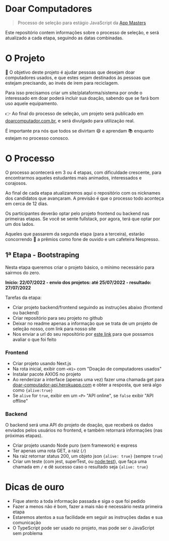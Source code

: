 # Doar Computadores

> Processo de seleção para estágio JavaScript da [App Masters](https://appmasters.io)

Este repositório contem informações sobre o processo de seleção, e será atualizado a cada etapa, seguindo as datas combinadas.

# O Projeto

🎯 O objetivo deste projeto é ajudar pessoas que desejam doar computadores usados, e que estes sejam destinados às pessoas que estejam precisando, ao invés de irem para reciclagem.

Para isso precisamos criar um site/plataforma/sistema por onde o interessado em doar poderá
incluir sua doação, sabendo que se fará bom uso aquele equipamento.

👉 Ao final do processo de seleção, um projeto será publicado em [doarcomputador.com.br](doarcomputador.com.br), e será divulgado para utilização real.

É importante pra nós que todos se divirtam 😄 e aprendam 📚 enquanto estejam no processo conosco. 

# O Processo

O processo acontecerá em 3 ou 4 etapas, com dificuldade crescente, para encontrarmos aqueles estudantes mais animados, interessados e corajosos.

Ao final de cada etapa atualizaremos aqui o repositório com os nicknames dos candidatos que avançaram. A previsão é que o processo todo aconteça em cerca de 12 dias.

Os participantes deverão optar pelo projeto frontend ou backend nas primeiras etapas. Se você se sente fullstack, por agora, terá que optar por um dos lados.

Aqueles que passarem da segunda etapa (para a terceira), estarão concorrendo 🤩 a prêmios como fone de ouvido e um cafeteira Nespresso.

## 1ª Etapa - Bootstraping

Nesta etapa queremos criar o projeto básico, o mínimo necessário para sairmos do zero.

**Início: 22/07/2022 - envio dos projetos: até 25/07/2022 - resultado: 27/07/2022**   

Tarefas da etapa:   
- Criar projeto backend/frontend seguindo as instruções abaixo (frontend ou backend)
- Criar repositório para seu projeto no github
- Deixar no readme apenas a informação que se trata de um projeto de seleção nosso, com link para nosso site
- Nos enviar a url do seu repositório por [este link](https://programador.emjuizdefora.com/responder/256/) para que possamos avaliar o que foi feito


### Frontend

- Criar projeto usando Next.js
- Na rota inicial, exibir com `<H1>` com "Doação de computadores usados"
- Instalar pacote AXIOS no projeto
- Ao renderizar a interface (apenas uma vez) fazer uma chamada get para [doar-computador-api.herokuapp.com](https://doar-computador-api.herokuapp.com/) e obter a resposta, que será algo como `{alive:true}`
- Se `alive` for `true`, exibir em um `<P>` "API online", se `false` exibir "API offline"

### Backend

O backend será uma API do projeto de doação, que receberá os dados enviados pelos usuários no frontend, e também retornará informações (nas próximas etapas).

- Criar projeto usando Node puro (sem framework) e express
- Ter apenas uma rota GET, a raiz (`/`)
- Na raiz retornar status 200, um objeto json `{alive: true}` (sempre `true`)
- Criar um teste (com jest, superTest, ou [node:test](https://nodejs.org/docs/latest-v18.x/api/test.html)), que faça uma chamada em `/` e dê sucesso caso o resultado seja `{alive: true}`

# Dicas de ouro

- Fique atento a toda informação passada e siga o que foi pedido
- Fazer a menos não é bom, fazer a mais não é necessário nesta primeira etapa
- Estaremos atentos a sua facilidade em seguir as instruções dadas e sua comunicação
- O TypeScript pode ser usado no projeto, mas pode ser o JavaScript sem problema